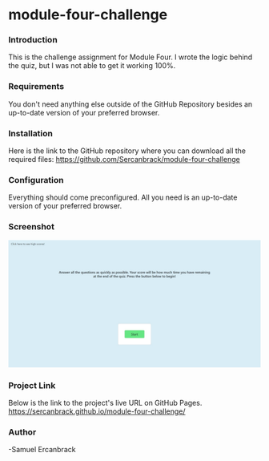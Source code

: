 # module-four-challenge

### Introduction

This is the challenge assignment for Module Four. I wrote the logic behind the quiz, but I was not able to get it working 100%. 

### Requirements

You don't need anything else outside of the GitHub Repository besides an up-to-date version of your preferred browser.

### Installation

Here is the link to the GitHub repository where you can download all the required files:
https://github.com/Sercanbrack/module-four-challenge

### Configuration

Everything should come preconfigured. All you need is an up-to-date version of your preferred browser.

### Screenshot

![](assets\images\Web%20capture_18-5-2022_115714_.jpeg)

### Project Link

Below is the link to the project's live URL on GitHub Pages.
https://sercanbrack.github.io/module-four-challenge/

### Author

-Samuel Ercanbrack
